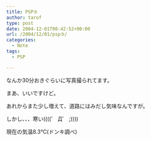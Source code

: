 ```yaml
---
title: PSP③
author: tarof
type: post
date: 2004-12-01T00:42:52+00:00
url: /2004/12/01/psp③/
categories:
  - Note
tags:
  - PSP

---
```

なんか30分おきぐらいに写真撮られてます。

まあ、いいですけど。
  
あれからまた少し増えて、道路にはみだし気味なんですが。

しかし、、、寒い((((゜ Д゜ ;))))

現在の気温8.3℃(ドンキ調べ)
